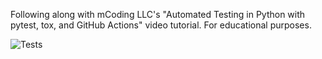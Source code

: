 Following along with mCoding LLC's "Automated Testing in Python with pytest, tox, and GitHub Actions" video tutorial. For educational purposes.

![Tests](https://github.com/mCodingLLC/SlapThatLikeButton-TestingStarterProject/actions/workflows/tests.yml/badge.svg)
